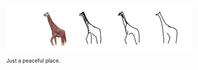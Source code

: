 <img src="giraffe.png" alt="CLIPasso: Semantically-Aware Object Sketching" width="900"/>

Just a peaceful place.
